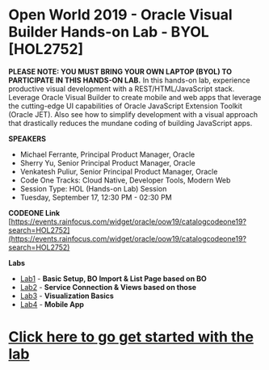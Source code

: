 # Open World 2019 - Oracle Visual Builder Hands-on Lab - BYOL [HOL2752]
**PLEASE NOTE: YOU MUST BRING YOUR OWN LAPTOP (BYOL) TO PARTICIPATE IN THIS HANDS-ON LAB.**
In this hands-on lab, experience productive visual development with a REST/HTML/JavaScript stack. Leverage Oracle Visual Builder to create mobile and web apps that leverage the cutting-edge UI capabilities of Oracle JavaScript Extension Toolkit (Oracle JET). Also see how to simplify development with a visual approach that drastically reduces the mundane coding of building JavaScript apps.

**SPEAKERS**
* Michael Ferrante, Principal Product Manager, Oracle
* Sherry Yu, Senior Principal Product Manager, Oracle 
* Venkatesh Puliur, Senior Principal Product Manager, Oracle
* Code One Tracks: Cloud Native, Developer Tools, Modern Web
* Session Type: HOL (Hands-on Lab) Session
* Tuesday, September 17, 12:30 PM - 02:30 PM

**CODEONE Link**
[https://events.rainfocus.com/widget/oracle/oow19/catalogcodeone19?search=HOL2752](https://events.rainfocus.com/widget/oracle/oow19/catalogcodeone19?search=HOL2752)

**Labs**
* [Lab1](lab1) - **Basic Setup, BO Import & List Page based on BO**
* [Lab2](lab2) - **Service Connection & Views based on those**
* [Lab3](lab3) - **Visualization Basics**
* [Lab4](lab4) - **Mobile App**

# [Click here to go get started with the lab](https://venkspr.github.io/oow19/)